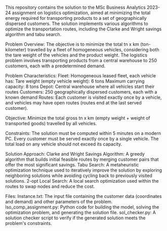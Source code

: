 This repository contains the solution to the MSc Business Analytics 2023-24 assignment on logistics optimization, aimed at minimizing the total energy required for transporting products to a set of geographically dispersed customers. The solution implements various algorithms to optimize the transportation routes, including the Clarke and Wright savings algorithm and tabu search.

Problem Overview:
The objective is to minimize the total tn x km (ton-kilometer) travelled by a fleet of homogeneous vehicles, considering both the tare weight of the vehicles and the product weight. The logistics problem involves transporting products from a central warehouse to 250 customers, each with a predetermined demand.

Problem Characteristics:
  Fleet: Homogeneous leased fleet, each vehicle has:
    Tare weight (empty vehicle weight): 6 tons
    Maximum carrying capacity: 8 tons
  Depot: Central warehouse where all vehicles start their routes
  Customers: 250 geographically dispersed customers, each with a known demand
  Routes: Each customer is visited exactly once by a vehicle, and vehicles may have open routes (routes end at the last served customer).

Objective: Minimize the total gross tn x km (empty weight + weight of transported goods) travelled by all vehicles.

Constraints:
The solution must be computed within 5 minutes on a modern PC.
Every customer must be served exactly once by a single vehicle.
The total load on any vehicle should not exceed its capacity.

Solution Approach:
Clarke and Wright Savings Algorithm: A greedy algorithm that builds initial feasible routes by merging customer pairs that offer the most significant savings.
Tabu Search: A metaheuristic optimization technique used to iteratively improve the solution by exploring neighboring solutions while avoiding cycling back to previously visited solutions.
2-opt Local Search: A local search optimization used within the routes to swap nodes and reduce the cost.

Files:
Instance.txt: The input file containing the customer data (coordinates and demand) and other parameters of the problem.
lso_comp_assignment.py: Python code for building the model, solving the optimization problem, and generating the solution file.
sol_checker.py: A solution checker script to verify if the generated solution meets the problem's constraints.


